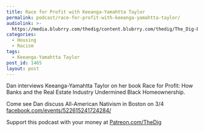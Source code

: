 ```yaml
---
title: Race for Profit with Keeanga-Yamahtta Taylor
permalink: podcast/race-for-profit-with-keeanga-yamahtta-taylor/
audiolink: >-
  https://media.blubrry.com/thedig/content.blubrry.com/thedig/The_Dig-EP_242-KYT.mp3
categories:
  - Housing
  - Racism
tags:
  - Keeanga-Yamahtta Taylor
post_id: 1465
layout: post
---
```


Dan interviews Keeanga-Yamahtta Taylor on her book
Race for Profit: How Banks and the Real Estate Industry Undermined Black Homeownership.

Come see Dan discuss All-American Nativism in Boston on 3/4
[facebook.com/events/522615241724284/](https://facebook.com/events/522615241724284/)

Support this podcast with your money at
[Patreon.com/TheDig](https://patreon.com/TheDig)
